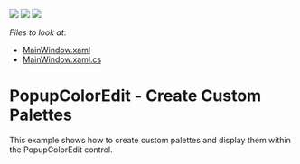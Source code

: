 <!-- default badges list -->
![](https://img.shields.io/endpoint?url=https://codecentral.devexpress.com/api/v1/VersionRange/128645211/10.2.3%2B)
[![](https://img.shields.io/badge/Open_in_DevExpress_Support_Center-FF7200?style=flat-square&logo=DevExpress&logoColor=white)](https://supportcenter.devexpress.com/ticket/details/E2357)
[![](https://img.shields.io/badge/📖_How_to_use_DevExpress_Examples-e9f6fc?style=flat-square)](https://docs.devexpress.com/GeneralInformation/403183)
<!-- default badges end -->
<!-- default file list -->
*Files to look at*:

* [MainWindow.xaml](./CS/DXEditors_PopupColorEdit/MainWindow.xaml)
* [MainWindow.xaml.cs](./CS/DXEditors_PopupColorEdit/MainWindow.xaml.cs)
<!-- default file list end -->
# PopupColorEdit - Create Custom Palettes


<p>This example shows how to create custom palettes and display them within the PopupColorEdit control.</p>

<br/>


